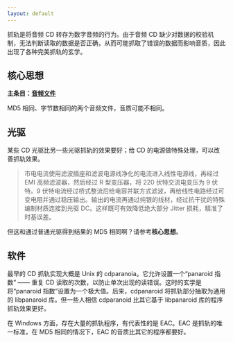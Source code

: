 ```yaml
---
layout: default
---
```


抓轨是将音频 CD 转存为数字音频的行为。由于音频 CD 缺少对数据的校验机制，无法判断读取的数据是否正确，从而可能抓取了错误的数据而影响音质，因此出现了各种完美抓轨的玄学。


## 核心思想

**主条目：[音频文件](/wiki/音频文件)**

MD5 相同、字节数相同的两个音频文件，音质可能不相同。

## 光驱

某些 CD 光驱比另一些光驱抓轨的效果要好；给 CD 的电源做特殊处理，可以改善抓轨效果。

> 市电电流使用滤波插座和滤波电源线净化的电流进入线性电源线，再经过 EMI 高频滤波器，然后经过 R 型变压器，将 220 伏特交流电变压为 9 伏特。9 伏特电流经过桥式整流后给电容并联方式滤波，再给线性电路经过可变电阻并通过稳压输出。输出的电流再通过纯银的线材，经过抗干扰的特殊编制材质连接到光驱 DC。这样既可有效降低绝大部分 Jitter 损耗，精准了时基误差。

但这和通过普通光驱得到结果的 MD5 相同啊？请参考**核心思想**。

## 软件

最早的 CD 抓轨实现大概是 Unix 的 cdparanoia。它允许设置一个“panaroid 指数” —— 重复 CD 读取的次数，以防止单次出现的读错误。这时的玄学是将“panaroid 指数”设置为一个极大值。后来，cdpanaroid 将抓轨部分抽取为通用的 libpanaroid 库。但一些人相信 cdparanoid 比其它基于 libpanaroid 库的程序抓轨效果更好。

在 Windows 方面，存在大量的抓轨程序，有代表性的是 EAC。EAC 是抓轨的唯一标准，在 MD5 相同的情况下，EAC 的音质比其它的程序都要好。
